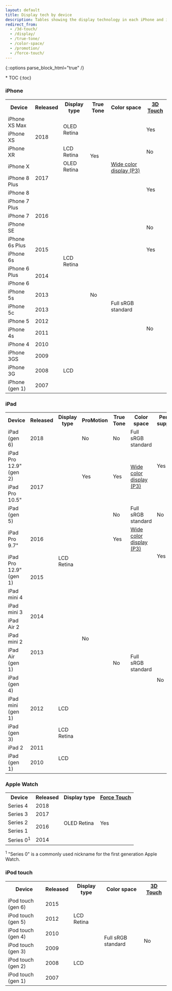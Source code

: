 ```yaml
---
layout: default
title: Display tech by device
description: Tables showing the display technology in each iPhone and iPad for developers.
redirect_from: 
  - /3d-touch/
  - /display/
  - /true-tone/
  - /color-space/
  - /promotion/
  - /force-touch/
---
```

{::options parse_block_html="true" /}

<div id="compact-toc">
* TOC
{:toc}
</div>

### iPhone

<table>
  <tr>
    <th>Device</th>
    <th>Released</th>
    <th>Display type</th>
    <th>True Tone</th>
    <th>Color space</th>
    <th><a href="https://developer.apple.com/ios/3d-touch/">3D Touch</a></th>
  </tr>
  <tr>
    <td>iPhone XS Max</td>
    <td rowspan="3">2018</td>
    <td rowspan="2" class="green">OLED Retina</td>
    <td rowspan="6" class="green">Yes</td>
    <td rowspan="8" class="green"><a href="https://developer.apple.com/videos/play/wwdc2017/821/">Wide color display (P3)</a></td>
    <td rowspan="2" class="green">Yes</td>
  </tr>
  <tr>
    <td>iPhone XS</td>
  </tr>
  <tr>
    <td>iPhone XR</td>
    <td>LCD Retina</td>
    <td>No</td>
  </tr>
  <tr>
    <td>iPhone X</td>
    <td rowspan="3">2017</td>
    <td class="green">OLED Retina</td>
    <td rowspan="5" class="green">Yes</td>
  </tr>
  <tr>
    <td>iPhone 8 Plus</td>
    <td rowspan="14">LCD Retina</td>
  </tr>
  <tr>
    <td>iPhone 8</td>
  </tr>
  <tr>
    <td>iPhone 7 Plus</td>
    <td rowspan="3">2016</td>
    <td rowspan="15">No</td>
  </tr>
  <tr>
    <td>iPhone 7</td>
  </tr>
  <tr>
    <td>iPhone SE</td>
    <td rowspan="13">Full sRGB standard</td>
    <td>No</td>
  </tr>
  <tr>
    <td>iPhone 6s Plus</td>
    <td rowspan="2">2015</td>
    <td rowspan="2" class="green">Yes</td>
  </tr>
  <tr>
    <td>iPhone 6s</td>
  </tr>
  <tr>
    <td>iPhone 6 Plus</td>
    <td rowspan="2">2014</td>
    <td rowspan="10">No</td>
  </tr>
  <tr>
    <td>iPhone 6</td>
  </tr>
  <tr>
    <td>iPhone 5s</td>
    <td>2013</td>
  </tr>
  <tr>
    <td>iPhone 5c</td>
    <td>2013</td>
  </tr>
  <tr>
    <td>iPhone 5</td>
    <td>2012</td>
  </tr>
  <tr>
    <td>iPhone 4s</td>
    <td>2011</td>
  </tr>
  <tr>
    <td>iPhone 4</td>
    <td>2010</td>
  </tr>
  <tr>
    <td>iPhone 3GS</td>
    <td>2009</td>
    <td rowspan="3">LCD</td>
  </tr>
  <tr>
    <td>iPhone 3G</td>
    <td>2008</td>
  </tr>
  <tr>
    <td>iPhone (gen 1)</td>
    <td>2007</td>
  </tr>
</table>

### iPad

<table class="full-width">
  <tr>
    <th>Device</th>
    <th>Released</th>
    <th>Display type</th>
    <th>ProMotion</th>
    <th>True Tone</th>
    <th>Color space</th>
    <th>Pencil support</th>
  </tr>
  <tr>
    <td>iPad (gen 6)</td>
    <td>2018</td>
    <td rowspan="12">LCD Retina</td>
    <td>No</td>
    <td>No</td>
    <td>Full sRGB standard</td>
    <td rowspan="3" class="green">Yes</td>
  </tr>
  <tr>
    <td>iPad Pro 12.9" (gen 2)</td>
    <td rowspan="3">2017</td>
    <td rowspan="2" class="green">Yes</td>
    <td rowspan="2" class="green">Yes</td>
    <td rowspan="2" class="green"><a href="https://developer.apple.com/videos/play/wwdc2017/821/">Wide color display (P3)</a></td>
  </tr>
  <tr>
    <td>iPad Pro 10.5"</td>
  </tr>
  <tr>
    <td>iPad (gen 5)</td>
    <td rowspan="13">No</td>
    <td>No</td>
    <td>Full sRGB standard</td>
    <td>No</td>
  </tr>
  <tr>
    <td>iPad Pro 9.7"</td>
    <td>2016</td>
    <td class="green">Yes</td>
    <td class="green"><a href="https://developer.apple.com/videos/play/wwdc2017/821/">Wide color display (P3)</a></td>
    <td rowspan="2" class="green">Yes</td>
  </tr>
  <tr>
    <td>iPad Pro 12.9" (gen 1)</td>
    <td rowspan="2">2015</td>
    <td rowspan="11">No</td>
    <td rowspan="11">Full sRGB standard</td>
  </tr>
  <tr>
    <td>iPad mini 4</td>
    <td rowspan="10">No</td>
  </tr>
  <tr>
    <td>iPad mini 3</td>
    <td rowspan="2">2014</td>
  </tr>
  <tr>
    <td>iPad Air 2</td>
  </tr>
  <tr>
    <td>iPad mini 2</td>
    <td rowspan="2">2013</td>
  </tr>
  <tr>
    <td>iPad Air (gen 1)</td>
  </tr>
  <tr>
    <td>iPad (gen 4)</td>
    <td rowspan="3">2012</td>
  </tr>
  <tr>
    <td>iPad mini (gen 1)</td>
    <td>LCD</td>
  </tr>
  <tr>
    <td>iPad (gen 3)</td>
    <td>LCD Retina</td>
  </tr>
  <tr>
    <td>iPad 2</td>
    <td>2011</td>
    <td rowspan="2">LCD</td>
  </tr>
  <tr>
    <td>iPad (gen 1)</td>
    <td>2010</td>
  </tr>
</table>

### Apple Watch

<table>
  <tr>
    <th>Device</th>
    <th>Released</th>
    <th>Display type</th>
    <th><a href="https://developer.apple.com/library/content/documentation/General/Conceptual/WatchKitProgrammingGuide/Menus.html">Force Touch</a></th>
  </tr>
  <tr>
    <td>Series 4</td>
    <td>2018</td>
    <td rowspan="5">OLED Retina</td>
    <td rowspan="5">Yes</td>
  </tr>
  <tr>
    <td>Series 3</td>
    <td>2017</td>
  </tr>
  <tr>
    <td>Series 2</td>
    <td rowspan="2">2016</td>
  </tr>
  <tr>
    <td>Series 1</td>
  </tr>
  <tr>
    <td>Series 0<sup>1</sup></td>
    <td>2014</td>
  </tr>
</table>

<sup>1</sup> "Series 0" is a commonly used nickname for the first generation Apple Watch.

### iPod touch

<table>
  <tr>
    <th>Device</th>
    <th>Released</th>
    <th>Display type</th>
    <th>Color space</th>
    <th><a href="https://developer.apple.com/ios/3d-touch/">3D Touch</a></th>
  </tr>
  <tr>
    <td>iPod touch (gen 6)</td>
    <td>2015</td>
    <td rowspan="3">LCD Retina</td>
    <td rowspan="6">Full sRGB standard</td>
    <td rowspan="6">No</td>
  </tr>
  <tr>
    <td>iPod touch (gen 5)</td>
    <td>2012</td>
  </tr>
  <tr>
    <td>iPod touch (gen 4)</td>
    <td>2010</td>
  </tr>
  <tr>
    <td>iPod touch (gen 3)</td>
    <td>2009</td>
    <td rowspan="3">LCD</td>
  </tr>
  <tr>
    <td>iPod touch (gen 2)</td>
    <td>2008</td>
  </tr>
  <tr>
    <td>iPod touch (gen 1)</td>
    <td>2007</td>
  </tr>
</table>